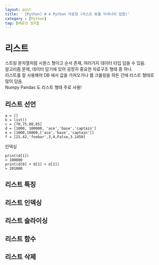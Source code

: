 ```yaml
---
layout: post
title: ' [Python] # 4 Python 자료형 (리스트 튜플 딕셔너리 집합)'
category : [Python]
tag: [배운것 정리]
---
```



# 리스트

스트링 문자열처럼 시퀀스 형이고 순서 존재, 여러가지 데이터 타입 담을 수 있음.   
알고리즘 문제, 데이터 담기에 있어 굉장히 중요한 자료구조 형태 중 하나.    
리스트를 잘 사용해야 DB 에서 값을 가져오거나 웹 크롤링을 하든 간에 리스트 형태로 많이 담음.    
Numpy Pandas 도 리스트 형태 주로 사용!    

## 리스트 선언

```
a = []
b = list()
c = [70,75,80,85]
d = [1000, 100000, 'ace','base','captain']
e = [1000,10000,['ace','base','captain']]
f = [21.42,'foobar',3,4,False,3.1459]
```

인덱싱 

```
print(d[1])
> 100000
print(d[0] + d[1] + d[1])
> 201000
```


## 리스트 특징 

## 리스트 인덱싱 

## 리스트 슬라이싱 

## 리스트 함수 

## 리스트 삭제 
